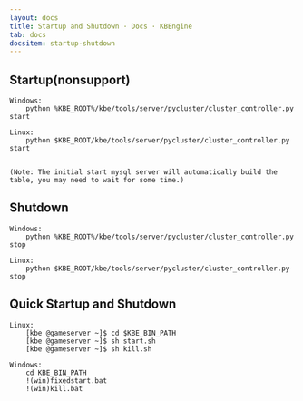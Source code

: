 ```yaml
---
layout: docs
title: Startup and Shutdown · Docs · KBEngine
tab: docs
docsitem: startup-shutdown
---
```


Startup(nonsupport)
-------------------

	Windows:
		python %KBE_ROOT%/kbe/tools/server/pycluster/cluster_controller.py start

	Linux:
		python $KBE_ROOT/kbe/tools/server/pycluster/cluster_controller.py start


	(Note: The initial start mysql server will automatically build the table, you may need to wait for some time.)

Shutdown
-------------------

	Windows:
		python %KBE_ROOT%/kbe/tools/server/pycluster/cluster_controller.py stop

	Linux:
		python $KBE_ROOT/kbe/tools/server/pycluster/cluster_controller.py stop

Quick Startup and Shutdown
-------------------

	Linux:
		[kbe @gameserver ~]$ cd $KBE_BIN_PATH
		[kbe @gameserver ~]$ sh start.sh
		[kbe @gameserver ~]$ sh kill.sh

	Windows:
		cd KBE_BIN_PATH
		!(win)fixedstart.bat
		!(win)kill.bat